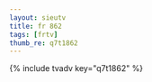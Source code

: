 ```yaml
--- 
layout: sieutv
title: fr 862
tags: [frtv]
thumb_re: q7t1862
---
```

{% include tvadv key="q7t1862" %} 
